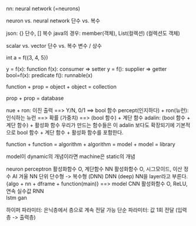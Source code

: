 nn: neural network (=neurons)

neuron vs. neural network
단수 vs. 복수

json: {} 단수, [] 복수
java의 경우: member(객체), List<Member>(컬렉션) (컬렉션도 객체)

scalar vs. vector
단수 vs. 복수
변수 / 상수

int a = f({3, 4, 5})

y = f(x):   function
f(x):       consumer => setter
y = f():    supplier => getter
bool=f(x):  predicate
f():        runnable(x)

function + prop = object + object = collection

prop + prop = database

nue + ron: 이진 출력 ==> Y/N, 0/1 ==> bool 함수
percept(인지하다) + ron(뉴런): 인식하는 뉴런 ==> 확률 (가중치) ==> (bool 함수) + 계단 함수
adalin: (bool 함수 + 계단 함수) + 활성화 함수
우리가 만드는 함수들은 이 adalin 보다도 확장되기에 기본적으로 bool 함수 + 계단 함수 + 활성화 함수를 포함한다.

function + function = algorithm + algorithm = model + model = library

model이 dynamic의 개념이라면 machine은 static의 개념

neuron
perceptron 활성화함수 O, 계단함수
NN      활성화함수 O, 시그모이드, 이산 정수
    AI 겨울
    NN 단위 단수형 -> 복수형 (DNN)
    DNN     (deep) NN을 layer라고 부른다. {algo + nn + dframe + function(main)} ==> model
    CNN     활성화함수 O, ReLU, 연속 실수값
    RNN     
    lstm
    gan

하이퍼 파라미터: 은닉층에서 층으로 계속 전달 가능
단순 파라미터: 값 1회 전달 (입력층 -> 출력층)